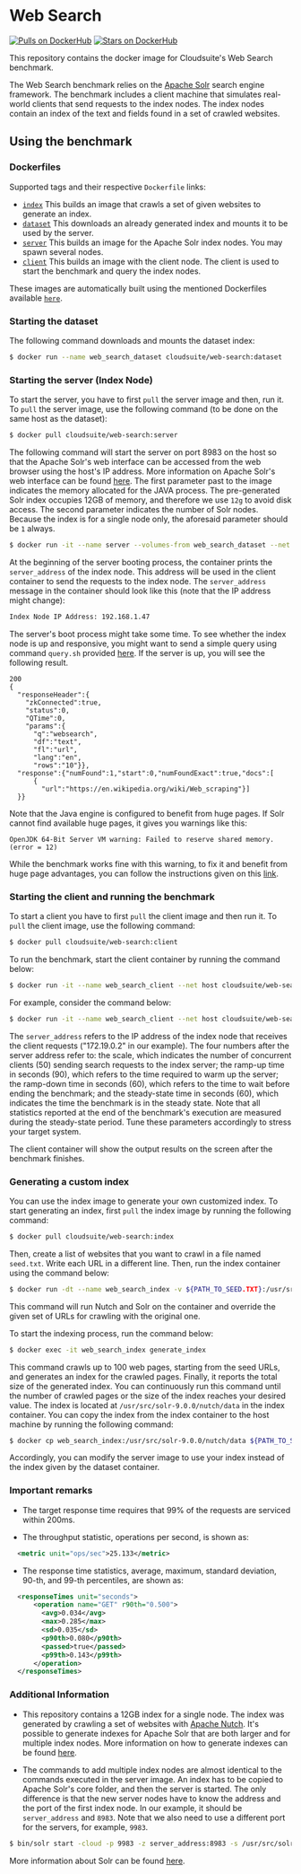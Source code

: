 # Web Search #

[![Pulls on DockerHub][dhpulls]][dhrepo]
[![Stars on DockerHub][dhstars]][dhrepo]

This repository contains the docker image for Cloudsuite's Web Search benchmark.

The Web Search benchmark relies on the [Apache Solr][apachesolr] search engine framework. The benchmark includes a client machine that simulates real-world clients that send requests to the index nodes. The index nodes contain an index of the text and fields found in a set of crawled websites.

## Using the benchmark ##

### Dockerfiles ###

Supported tags and their respective `Dockerfile` links:
- [`index`][indexdocker] This builds an image that crawls a set of given websites to generate an index.
- [`dataset`][datasetdocker] This downloads an already generated index and mounts it to be used by the server.
- [`server`][serverdocker] This builds an image for the Apache Solr index nodes. You may spawn several nodes.
- [`client`][clientdocker] This builds an image with the client node. The client is used to start the benchmark and query the index nodes.

These images are automatically built using the mentioned Dockerfiles available [`here`][repo].

### Starting the dataset ###

The following command downloads and mounts the dataset index:

 ```sh
 $ docker run --name web_search_dataset cloudsuite/web-search:dataset
 ```

### Starting the server (Index Node) ###

To start the server, you have to first `pull` the server image and then, run it. To `pull` the server image, use the following command (to be done on the same host as the dataset):

 ```sh
 $ docker pull cloudsuite/web-search:server
 ```

The following command will start the server on port 8983 on the host so that the Apache Solr's web interface can be accessed from the web browser using the host's IP address. More information on Apache Solr's web interface can be found [here][solrui]. The first parameter past to the image indicates the memory allocated for the JAVA process. The pre-generated Solr index occupies 12GB of memory, and therefore we use `12g` to avoid disk access. The second parameter indicates the number of Solr nodes. Because the index is for a single node only, the aforesaid parameter should be `1` always.

```sh
$ docker run -it --name server --volumes-from web_search_dataset --net host cloudsuite/web-search:server 12g 1
```

At the beginning of the server booting process, the container prints the `server_address` of the index node. This address will be used in the client container to send the requests to the index node. The `server_address` message in the container should look like this (note that the IP address might change):

```sh
Index Node IP Address: 192.168.1.47
```

The server's boot process might take some time. To see whether the index node is up and responsive, you might want to send a simple query using command `query.sh` provided [here](https://github.com/parsa-epfl/cloudsuite/blob/main/benchmarks/web-serving/web_server/files/query.sh). If the server is up, you will see the following result.
```
200
{
  "responseHeader":{
    "zkConnected":true,
    "status":0,
    "QTime":0,
    "params":{
      "q":"websearch",
      "df":"text",
      "fl":"url",
      "lang":"en",
      "rows":"10"}},
  "response":{"numFound":1,"start":0,"numFoundExact":true,"docs":[
      {
        "url":"https://en.wikipedia.org/wiki/Web_scraping"}]
  }}
```

Note that the Java engine is configured to benefit from huge pages. If Solr cannot find available huge pages, it gives you warnings like this:

```
OpenJDK 64-Bit Server VM warning: Failed to reserve shared memory. (error = 12)
```

While the benchmark works fine with this warning, to fix it and benefit from huge page advantages, you can follow the instructions given on this [link](https://www.oracle.com/java/technologies/javase/largememory-pages.html). 

### Starting the client and running the benchmark ###

To start a client you have to first `pull` the client image and then run it. To `pull` the client image, use the following command:

```sh
$ docker pull cloudsuite/web-search:client
```

To run the benchmark, start the client container by running the command below:

```sh
$ docker run -it --name web_search_client --net host cloudsuite/web-search:client <server_address> <scale>  <The ramp-up time in secod> <the ramp-down time in second> <steady-state time in second>
```

For example, consider the command below:

```sh
$ docker run -it --name web_search_client --net host cloudsuite/web-search:client 172.19.0.2 50 90 60 60
```

The `server_address` refers to the IP address of the index node that receives the client requests ("172.19.0.2" in our example). The four numbers after the server address refer to: the scale, which indicates the number of concurrent clients (50) sending search requests to the index server; the ramp-up time in seconds (90), which refers to the time required to warm up the server; the ramp-down time in seconds (60), which refers to the time to wait before ending the benchmark; and the steady-state time in seconds (60), which indicates the time the benchmark is in the steady state. Note that all statistics reported at the end of the benchmark's execution are measured during the steady-state period. Tune these parameters accordingly to stress your target system.

The client container will show the output results on the screen after the benchmark finishes.

### Generating a custom index
You can use the index image to generate your own customized index. To start generating an index, first `pull` the index image by running the following command:

```sh 
$ docker pull cloudsuite/web-search:index
```
  
Then, create a list of websites that you want to crawl in a file named `seed.txt`. Write each URL in a different line. Then, run the index container using the command below:

```sh
$ docker run -dt --name web_search_index -v ${PATH_TO_SEED.TXT}:/usr/src/apache-nutch-1.18/urls/. cloudsuite/web-search:index 
```

This command will run Nutch and Solr on the container and override the given set of URLs for crawling with the original one. 

To start the indexing process, run the command below:

```sh
$ docker exec -it web_search_index generate_index
```
   
This command crawls up to 100 web pages, starting from the seed URLs, and generates an index for the crawled pages. Finally, it reports the total size of the generated index. You can continuously run this command until the number of crawled pages or the size of the index reaches your desired value. The index is located at `/usr/src/solr-9.0.0/nutch/data` in the index container. You can copy the index from the index container to the host machine by running the following command:

```sh
$ docker cp web_search_index:/usr/src/solr-9.0.0/nutch/data ${PATH_TO_SAVE_INDEX}
```
  
Accordingly, you can modify the server image to use your index instead of the index given by the dataset container. 

### Important remarks ###

- The target response time requires that 99% of the requests are serviced within 200ms.

- The throughput statistic, operations per second, is shown as:

```xml
  <metric unit="ops/sec">25.133</metric>
```

- The response time statistics, average, maximum, standard deviation, 90-th, and 99-th percentiles, are shown as:

```xml
  <responseTimes unit="seconds">
      <operation name="GET" r90th="0.500">
        <avg>0.034</avg>
        <max>0.285</max>
        <sd>0.035</sd>
        <p90th>0.080</p90th>
        <passed>true</passed>
        <p99th>0.143</p99th>
      </operation>
  </responseTimes>
```

### Additional Information ###

- This repository contains a 12GB index for a single node. The index was generated by crawling a set of websites with [Apache Nutch][apachenutch]. It's possible to generate indexes for Apache Solr that are both larger and for multiple index nodes. More information on how to generate indexes can be found [here][nutchtutorial].

- The commands to add multiple index nodes are almost identical to the commands executed in the server image. An index has to be copied to Apache Solr's core folder, and then the server is started. The only difference is that the new server nodes have to know the address and the port of the first index node. In our example, it should be `server_address` and `8983`. Note that we also need to use a different port for the servers, for example, `9983`.


```sh
$ bin/solr start -cloud -p 9983 -z server_address:8983 -s /usr/src/solr_cores/ -m 12g
```

More information about Solr can be found [here][solrmanual].

[indexdocker]: https://github.com/parsa-epfl/cloudsuite/tree/main/benchmarks/web-search/index "Index Generator Dockerfile"
[datasetdocker]: https://github.com/parsa-epfl/cloudsuite/tree/main/benchmarks/web-search/dataset "Dataset volume Dockerfile"
[serverdocker]: https://github.com/parsa-epfl/cloudsuite/tree/main/benchmarks/web-search/server "Server Dockerfile"
[clientdocker]: https://github.com/parsa-epfl/cloudsuite/tree/main/benchmarks/web-search/client "Client Dockerfile"
[solrui]: https://solr.apache.org/guide/solr/latest/getting-started/solr-admin-ui.html "Apache Solr UI"
[solrmanual]: https://solr.apache.org/guide/solr/latest/ "Apache Solr Manual"
[nutchtutorial]: https://cwiki.apache.org/confluence/display/NUTCH/NutchTutorial "Nutch Tutorial"
[apachesolr]: https://github.com/apache/solr "Apache Solr"
[apachenutch]: https://github.com/apache/nutch "Apache Nutch"
[repo]: https://github.com/parsa-epfl/cloudsuite/tree/main/benchmarks/web-search "Web Search GitHub Repo"
[dhrepo]: https://hub.docker.com/r/cloudsuite/web-search/ "DockerHub Page"
[dhpulls]: https://img.shields.io/docker/pulls/cloudsuite/web-search.svg "Go to DockerHub Page"
[dhstars]: https://img.shields.io/docker/stars/cloudsuite/web-search.svg "Go to DockerHub Page"
